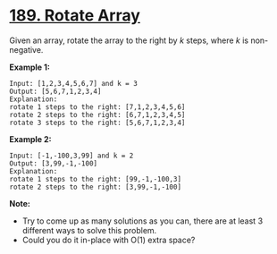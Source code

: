 # [189. Rotate Array](https://leetcode.com/problems/rotate-array/)

Given an array, rotate the array to the right by _k_ steps, where _k_ is non-negative.

**Example 1:**

    Input: [1,2,3,4,5,6,7] and k = 3
    Output: [5,6,7,1,2,3,4]
    Explanation:
    rotate 1 steps to the right: [7,1,2,3,4,5,6]
    rotate 2 steps to the right: [6,7,1,2,3,4,5]
    rotate 3 steps to the right: [5,6,7,1,2,3,4]

**Example 2:**

    Input: [-1,-100,3,99] and k = 2
    Output: [3,99,-1,-100]
    Explanation:
    rotate 1 steps to the right: [99,-1,-100,3]
    rotate 2 steps to the right: [3,99,-1,-100]

**Note:**

- Try to come up as many solutions as you can, there are at least 3 different ways to solve this problem.
- Could you do it in-place with O(1) extra space?
